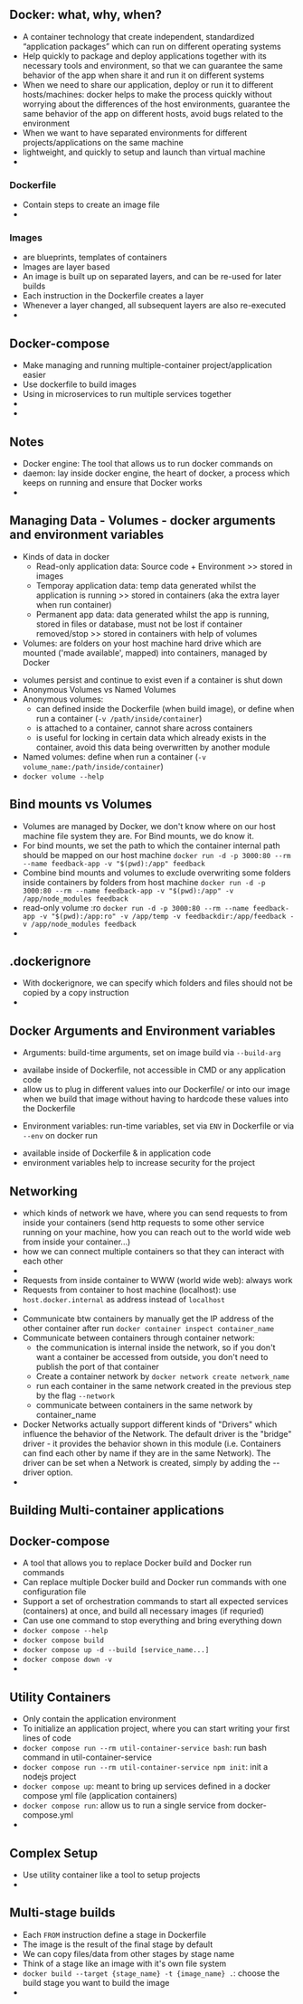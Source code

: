 ## Docker: what, why, when?
- A container technology that create independent, standardized “application packages” which can run on different operating systems
- Help quickly to package and deploy applications together with its necessary tools and environment, so that we can guarantee the same behavior of the app when share it and run it on different systems
- When we need to share our application, deploy or run it to different hosts/machines: docker helps to make the process quickly without worrying about the differences of the host environments, guarantee the same behavior of the app on different hosts, avoid bugs related to the environment
- When we want to have separated environments for different projects/applications on the same machine
- lightweight, and quickly to setup and launch than virtual machine
- 
### Dockerfile
- Contain steps to create an image file
- 
### Images
- are blueprints, templates of containers
- Images are layer based
- An image is built up on separated layers, and can be re-used for later builds
- Each instruction in the Dockerfile creates a layer
- Whenever a layer changed, all subsequent layers are also re-executed
- 

## Docker-compose
- Make managing and running multiple-container project/application easier
- Use dockerfile to build images
- Using in microservices to run multiple services together
- 
- 
## Notes
- Docker engine: The tool that allows us to run docker commands on
- daemon: lay inside docker engine, the heart of docker, a process which keeps on running and ensure that Docker works
- 
## Managing Data - Volumes - docker arguments and environment variables
- Kinds of data in docker
  * Read-only application data: Source code + Environment >> stored in images
  * Temporay application data: temp data generated whilst the application is running >> stored in containers (aka the extra layer when run container)
  * Permanent app data: data generated whilst the app is running, stored in files or database, must not be lost if container removed/stop >> stored in containers with help of volumes
- Volumes: are folders on your host machine hard drive which are mounted ('made available', mapped) into containers, managed by Docker
 * volumes persist and continue to exist even if a container is shut down
 * Anonymous Volumes vs Named Volumes
 * Anonymous volumes: 
   + can defined inside the Dockerfile (when build image), or define when run a container (`-v /path/inside/container`)
   + is attached to a container, cannot share across containers
   + is useful for locking in certain data which already exists in the container, avoid this data being overwritten by another module
 * Named volumes: define when run a container (`-v volume_name:/path/inside/container`)
 * `docker volume --help`

## Bind mounts vs Volumes
- Volumes are managed by Docker, we don't know where on our host machine file system they are.
  For Bind mounts, we do know it.
- For bind mounts, we set the path to which the container internal path should be mapped on our host machine
  `docker run -d -p 3000:80 --rm --name feedback-app -v "$(pwd):/app" feedback`
- Combine bind mounts and volumes to exclude overwriting some folders inside containers by folders from host machine
  `docker run -d -p 3000:80 --rm --name feedback-app -v "$(pwd):/app" -v /app/node_modules feedback`
- read-only volume :ro
  `docker run -d -p 3000:80 --rm --name feedback-app -v "$(pwd):/app:ro" -v /app/temp -v feedbackdir:/app/feedback -v /app/node_modules feedback`
- 
## .dockerignore
- With dockerignore, we can specify which folders and files should not be copied by a copy instruction
-
## Docker Arguments and Environment variables
- Arguments: build-time arguments, set on image build via `--build-arg`
 * availabe inside of Dockerfile, not accessible in CMD or any application code
 * allow us to plug in different values into our Dockerfile/ or into our image when we build that image
 without having to hardcode these values into the Dockerfile
- Environment variables: run-time variables, set via `ENV` in Dockerfile or via `--env` on docker run
 * available inside of Dockerfile & in application code
 * environment variables help to increase security for the project 

## Networking
- which kinds of network we have, where you can send requests to from inside your containers (send http requests to some other service running on your machine, how you can reach out to the world wide web from inside your container...)
- how we can connect multiple containers so that they can interact with each other
- 
- Requests from inside container to WWW (world wide web): always work
- Requests from container to host machine (localhost): use `host.docker.internal` as address instead of `localhost`
- 
- Communicate btw containers by manually get the IP address of the other container after run `docker container inspect container_name`
- Communicate between containers through container network:
  * the communication is internal inside the network, so if you don't want a container be accessed from outside, you don't need to publish the port of that container
  * Create a container network by `docker network create network_name` 
  * run each container in the same network created in the previous step by the flag `--network`
  * communicate between containers in the same network by container_name
- Docker Networks actually support different kinds of "Drivers" which influence the behavior of the Network.
The default driver is the "bridge" driver - it provides the behavior shown in this module (i.e. Containers can find each other by name if they are in the same Network).
The driver can be set when a Network is created, simply by adding the --driver option. 
- 
## Building Multi-container applications
## Docker-compose
- A tool that allows you to replace Docker build and Docker run commands 
- Can replace multiple Docker build and Docker run commands with one configuration file
- Support a set of orchestration commands to start all expected services (containers) at once, and build all necessary images (if requried)
- Can use one command to stop everything and bring everything down
- `docker compose --help`
- `docker compose build`
- `docker compose up -d --build [service_name...]`
- `docker compose down -v`
-  
## Utility Containers
- Only contain the application environment
- To initialize an application project, where you can start writing your first lines of code
- `docker compose run --rm util-container-service bash`: run bash command in util-container-service
- `docker compose run --rm util-container-service npm init`: init a nodejs project
- `docker compose up`: meant to bring up services defined in a docker compose yml file (application containers)
- `docker compose run`: allow us to run a single service from docker-compose.yml 
-
## Complex Setup
- Use utility container like a tool to setup projects
-
## Multi-stage builds
- Each `FROM` instruction define a stage in Dockerfile
- The image is the result of the final stage by default
- We can copy files/data from other stages by stage name
- Think of a stage like an image with it's own file system
- `docker build --target {stage_name} -t {image_name} .`: choose the build stage you want to build the image
- 


